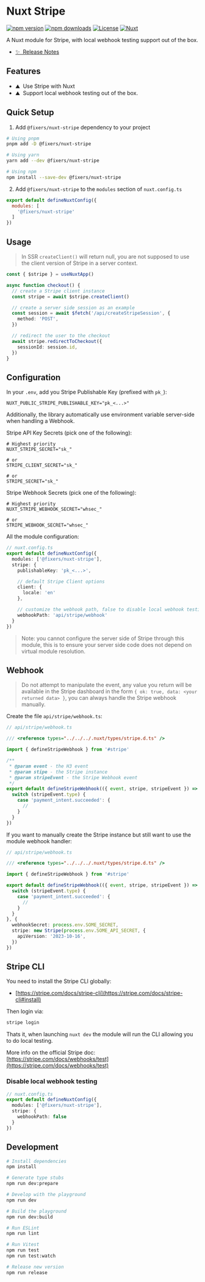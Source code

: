 # Nuxt Stripe

[![npm version][npm-version-src]][npm-version-href]
[![npm downloads][npm-downloads-src]][npm-downloads-href]
[![License][license-src]][license-href]
[![Nuxt][nuxt-src]][nuxt-href]

A Nuxt module for Stripe, with local webhook testing support out of the box.

- [✨ &nbsp;Release Notes](/CHANGELOG.md)

## Features

- ⛰ &nbsp;Use Stripe with Nuxt
- ⛰ &nbsp;Support local webhook testing out of the box.

## Quick Setup

1. Add `@fixers/nuxt-stripe` dependency to your project

```bash
# Using pnpm
pnpm add -D @fixers/nuxt-stripe

# Using yarn
yarn add --dev @fixers/nuxt-stripe

# Using npm
npm install --save-dev @fixers/nuxt-stripe
```

2. Add `@fixers/nuxt-stripe` to the `modules` section of `nuxt.config.ts`

```js
export default defineNuxtConfig({
  modules: [
    '@fixers/nuxt-stripe'
  ]
})
```

## Usage

> In SSR `createClient()` will return null, you are not supposed to use the client version of Stripe in a server context.

```ts
const { $stripe } = useNuxtApp()

async function checkout() {
  // create a Stripe client instance
  const stripe = await $stripe.createClient()

  // create a server side session as an example
  const session = await $fetch('/api/createStripeSession', {
    method: 'POST',
  })

  // redirect the user to the checkout
  await stripe.redirectToCheckout({
    sessionId: session.id,
  })
}
```

## Configuration

In your `.env`, add you Stripe Publishable Key (prefixed with `pk_`):

```env
NUXT_PUBLIC_STRIPE_PUBLISHABLE_KEY="pk_<...>"
```

Additionally, the library automatically use environment variable server-side when handling a Webhook.

Stripe API Key Secrets (pick one of the following):

```env
# Highest priority
NUXT_STRIPE_SECRET="sk_"

# or
STRIPE_CLIENT_SECRET="sk_"

# or
STRIPE_SECRET="sk_"
```

Stripe Webhook Secrets (pick one of the following):

```env
# Highest priority
NUXT_STRIPE_WEBHOOK_SECRET="whsec_"

# or
STRIPE_WEBHOOK_SECRET="whsec_"
```

All the module configuration:

```ts
// nuxt.config.ts
export default defineNuxtConfig({
  modules: ['@fixers/nuxt-stripe'],
  stripe: {
    publishableKey: 'pk_<...>',

    // default Stripe Client options
    client: {
      locale: 'en'
    },

    // customize the webhook path, false to disable local webhook testing
    webhookPath: 'api/stripe/webhook'
  }
})
```

> Note: you cannot configure the server side of Stripe through this module, this is to ensure your server side code does not depend on virtual module resolution.

## Webhook

> Do not attempt to manipulate the event, any value you return will be available in the Stripe dashboard in the form `{ ok: true, data: <your returned data> }`, you can always handle the Stripe webhook manually.

Create the file `api/stripe/webhook.ts`:

```ts
// api/stripe/webhook.ts

/// <reference types="../../../.nuxt/types/stripe.d.ts" />

import { defineStripeWebhook } from '#stripe'

/**
 * @param event - the H3 event
 * @param stipe - the Stripe instance
 * @param stripeEvent - the Stripe Webhook event
 */
export default defineStripeWebhook(({ event, stripe, stripeEvent }) => {
  switch (stripeEvent.type) {
    case 'payment_intent.succeeded': {
      //
    }
  }
})
```

If you want to manually create the Stripe instance but still want to use the module webhook handler:


```ts
// api/stripe/webhook.ts

/// <reference types="../../../.nuxt/types/stripe.d.ts" />

import { defineStripeWebhook } from '#stripe'

export default defineStripeWebhook(({ event, stripe, stripeEvent }) => {
  switch (stripeEvent.type) {
    case 'payment_intent.succeeded': {
      //
    }
  }
}, {
  webhookSecret: process.env.SOME_SECRET,
  stripe: new Stripe(process.env.SOME_API_SECRET, {
    apiVersion: '2023-10-16',
  })
})
```

## Stripe CLI

You need to install the Stripe CLI globally:

- [https://stripe.com/docs/stripe-cli](https://stripe.com/docs/stripe-cli#install)

Then login via:

```cmd
stripe login
```

Thats it, when launching `nuxt dev` the module will run the CLI allowing you to do local testing.

More info on the official Stripe doc: [https://stripe.com/docs/webhooks/test](https://stripe.com/docs/webhooks/test)

### Disable local webhook testing

```ts
// nuxt.config.ts
export default defineNuxtConfig({
  modules: ['@fixers/nuxt-stripe'],
  stripe: {
    webhookPath: false
  }
})
```

## Development

```bash
# Install dependencies
npm install

# Generate type stubs
npm run dev:prepare

# Develop with the playground
npm run dev

# Build the playground
npm run dev:build

# Run ESLint
npm run lint

# Run Vitest
npm run test
npm run test:watch

# Release new version
npm run release
```

<!-- Badges -->
[npm-version-src]: https://img.shields.io/npm/v/@fixers/nuxt-stripe/latest.svg?style=flat&colorA=18181B&colorB=28CF8D
[npm-version-href]: https://npmjs.com/package/@fixers/nuxt-stripe

[npm-downloads-src]: https://img.shields.io/npm/dm/@fixers/nuxt-stripe.svg?style=flat&colorA=18181B&colorB=28CF8D
[npm-downloads-href]: https://npmjs.com/package/@fixers/nuxt-stripe

[license-src]: https://img.shields.io/npm/l/@fixers/nuxt-stripe.svg?style=flat&colorA=18181B&colorB=28CF8D
[license-href]: https://npmjs.com/package/@fixers/nuxt-stripe

[nuxt-src]: https://img.shields.io/badge/Nuxt-18181B?logo=nuxt.js
[nuxt-href]: https://nuxt.com

